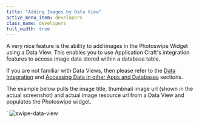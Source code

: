 ```yaml
---
title: "Adding Images by Data View"
active_menu_item: developers
class_name: developers
full_width: true
---
```



A very nice feature is the ability to add images in the Photoswipe Widget using a Data View. This enables you to use Application Craft's integration features to access image data stored within a database table.

If you are not familiar with Data Views, then please refer to the [Data Integration](../../advanced-features/data-integration,-reporting-dashboards/index.htm) and [Accessing Data in other Apps and Databases](../../advanced-features/accessing-data-in-other-apps,-databases-and-apis/index.htm) sections.

The example below pulls the image title, thumbnail image url (shown in the actual screenshot) and actual image resource url from a Data View and populates the Photoswipe widget.

\` ![swipe-data-view](/img/docs/swipe-data-view.zoom74.png)

